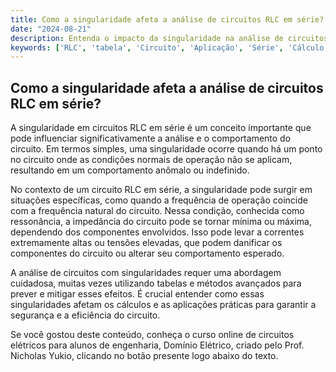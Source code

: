 ```yaml
---
title: Como a singularidade afeta a análise de circuitos RLC em série?
date: "2024-08-21"
description: Entenda o impacto da singularidade na análise de circuitos RLC em série e como isso influencia os cálculos e aplicações práticas.
keywords: ['RLC', 'tabela', 'Circuito', 'Aplicação', 'Série', 'Cálculo', 'Singularidade']
---
```


## Como a singularidade afeta a análise de circuitos RLC em série?

A singularidade em circuitos RLC em série é um conceito importante que pode influenciar significativamente a análise e o comportamento do circuito. Em termos simples, uma singularidade ocorre quando há um ponto no circuito onde as condições normais de operação não se aplicam, resultando em um comportamento anômalo ou indefinido.

No contexto de um circuito RLC em série, a singularidade pode surgir em situações específicas, como quando a frequência de operação coincide com a frequência natural do circuito. Nessa condição, conhecida como ressonância, a impedância do circuito pode se tornar mínima ou máxima, dependendo dos componentes envolvidos. Isso pode levar a correntes extremamente altas ou tensões elevadas, que podem danificar os componentes do circuito ou alterar seu comportamento esperado.

A análise de circuitos com singularidades requer uma abordagem cuidadosa, muitas vezes utilizando tabelas e métodos avançados para prever e mitigar esses efeitos. É crucial entender como essas singularidades afetam os cálculos e as aplicações práticas para garantir a segurança e a eficiência do circuito.

Se você gostou deste conteúdo, conheça o curso online de circuitos elétricos para alunos de engenharia, Domínio Elétrico, criado pelo Prof. Nicholas Yukio, clicando no botão presente logo abaixo do texto.
